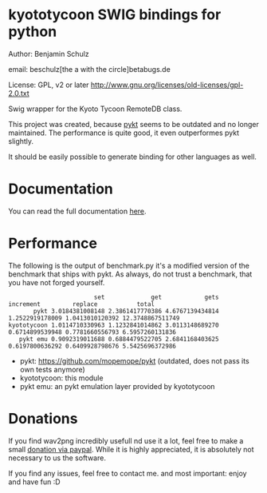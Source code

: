 # kyototycoon SWIG bindings for python

Author: Benjamin Schulz

email: beschulz[the a with the circle]betabugs.de  

License: GPL, v2 or later
	http://www.gnu.org/licenses/old-licenses/gpl-2.0.txt

Swig wrapper for the Kyoto Tycoon RemoteDB class.

This project was created, because [pykt](https://github.com/mopemope/pykt) seems to be outdated and no longer maintained. The performance is quite good, it even outperformes pykt slightly.

It should be easily possible to generate binding for other languages as well.

# Documentation

You can read the full documentation [here](http://beschulz.github.com/kyototycoon/).

# Performance

The following is the output of benchmark.py it's a modified version of the benchmark that ships with pykt. As always, do not trust a benchmark, that you have not forged yourself.

	                        set             get            gets       increment         replace           total
	       pykt 3.0184381008148 2.3861417770386 4.6767139434814 1.2522919178009 1.0413010120392 12.3748867511749
	kyototycoon 1.0114710330963 1.1232841014862 3.0113148689270 0.6714899539948 0.7781660556793 6.5957260131836
	   pykt emu 0.9092319011688 0.6884479522705 2.6841168403625 0.6197800636292 0.6409928798676 5.5425696372986


* pykt: https://github.com/mopemope/pykt (outdated, does not pass its own tests anymore)
* kyototycoon: this module
* pykt emu: an pykt emulation layer provided by kyototycoon


# Donations
If you find wav2png incredibly usefull nd use it a lot, feel free to make a small [donation via paypal](http://goo.gl/Ey2Bp).
While it is highly appreciated, it is absolutely not necessary to us the software.

If you find any issues, feel free to contact me.
and most important: enjoy and have fun :D